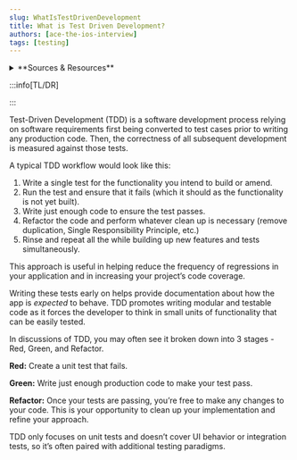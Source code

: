 ```yaml
---
slug: WhatIsTestDrivenDevelopment
title: What is Test Driven Development?
authors: [ace-the-ios-interview]
tags: [testing]
---
```


<details>
  <summary>**Sources & Resources**</summary>

  **Main Source:** [Ace the iOS Interview](https://aryamansharda.gumroad.com/l/tcvck)

  **Additional Sources:**

  **Further Reading:**

</details>

:::info[TL/DR]

:::

Test-Driven Development (TDD) is a software development process relying on software requirements first being converted to test cases prior to writing any production code. Then, the correctness of all subsequent development is measured against those tests.

A typical TDD workflow would look like this:

1. Write a single test for the functionality you intend to build or amend.
2. Run the test and ensure that it fails (which it should as the functionality is not yet built).
3. Write just enough code to ensure the test passes.
4. Refactor the code and perform whatever clean up is necessary (remove duplication, Single Responsibility Principle, etc.)
5. Rinse and repeat all the while building up new features and tests simultaneously.

This approach is useful in helping reduce the frequency of regressions in your application and in increasing your project’s code coverage.

Writing these tests early on helps provide documentation about how the app is _expected_ to behave. TDD promotes writing modular and testable code as it forces the developer to think in small units of functionality that can be easily tested.

In discussions of TDD, you may often see it broken down into 3 stages - Red, Green, and Refactor.

**Red:**
Create a unit test that fails.

**Green:**
Write just enough production code to make your test pass.

**Refactor:**
Once your tests are passing, you’re free to make any changes to your code. This is your opportunity to clean up your implementation and refine your approach.

TDD only focuses on unit tests and doesn’t cover UI behavior or integration tests, so it’s often paired with additional testing paradigms.
